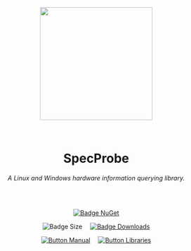 
<div align = center>

<br>
<br>
    
<img
  src = 'https://cdn.jsdelivr.net/gh/Aptivi/SpecProbe@main/assets/OfficialAppIcon-SpecProbe-512.png'
  width = 256
  align = center
/>

<br>

# SpecProbe
    
*A Linux and Windows hardware information querying library.*

<br>
<br>

[![Badge NuGet]][NuGet]

![Badge Size]   
[![Badge Downloads]][Releases]

[![Button Manual]][Manual]   
[![Button Libraries]][Libraries]

</div>
    
<br>

</div>


<!----------------------------------------------------------------------------->

[Releases]: https://github.com/Aptivi/SpecProbe/releases
[NuGet]: https://www.nuget.org/packages/SpecProbe/

[Libraries]: https://aptivi.gitbook.io/specprobe-manual/project-dependencies
[Manual]: https://aptivi.gitbook.io/specprobe-manual/

<!----------------------------------[ Badges ]--------------------------------->

[Badge Downloads]: https://img.shields.io/github/downloads/Aptivi/SpecProbe/total?color=217346&label=Downloads&style=for-the-badge&logoColor=white&logo=DocuSign&labelColor=2d9d5f
[Badge NuGet]: https://img.shields.io/nuget/vpre/SpecProbe?color=012f52&style=for-the-badge&logoColor=white&logo=NuGet&labelColor=004880
[Badge Size]: https://img.shields.io/github/repo-size/Aptivi/SpecProbe?color=bb4a28&label=size&logoColor=white&style=for-the-badge&logo=GoogleAnalytics&labelColor=E85C33


<!---------------------------------[ Buttons ]--------------------------------->

[Button Libraries]: https://img.shields.io/badge/Libraries-EA8220?style=for-the-badge&logoColor=white&logo=AzureArtifacts
[Button Manual]: https://img.shields.io/badge/Docs-blueviolet?style=for-the-badge&logoColor=white&logo=GitBook
